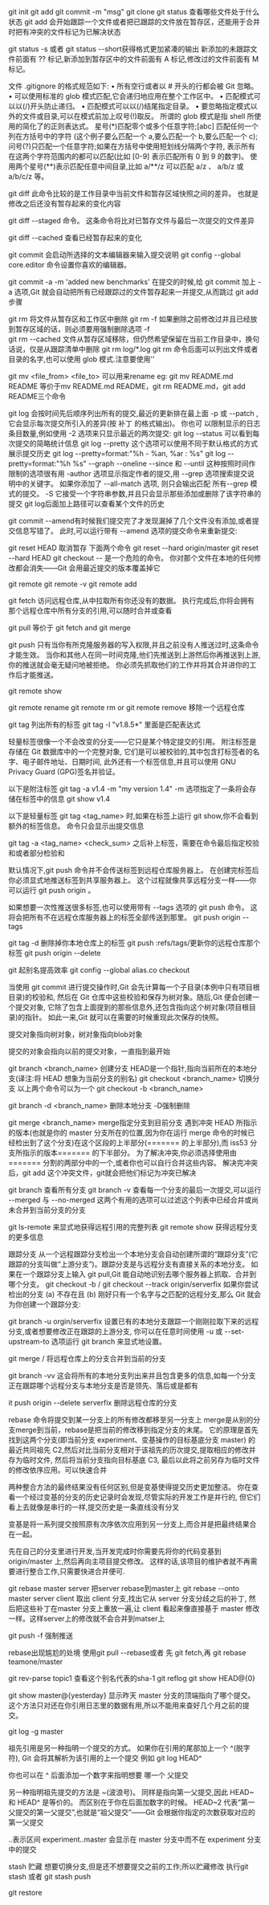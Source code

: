 git init
git add <filename>
git commit -m "msg"
git clone <url>
git status 查看哪些文件处于什么状态
git add 会开始跟踪一个文件或者把已跟踪的文件放在暂存区，还能用于合并时把有冲突的文件标记为已解决状态

git status -s 或者 git status --short获得格式更加紧凑的输出
新添加的未跟踪文件前面有 ?? 标记,新添加到暂存区中的文件前面有 A 标记,修改过的文件前面有 M 标记。

文件 .gitignore 的格式规范如下:
• 所有空行或者以 # 开头的行都会被 Git 忽略。
• 可以使用标准的 glob 模式匹配,它会递归地应用在整个工作区中。
• 匹配模式可以以(/)开头防止递归。
• 匹配模式可以以(/)结尾指定目录。
• 要忽略指定模式以外的文件或目录,可以在模式前加上叹号(!)取反。
所谓的 glob 模式是指 shell 所使用的简化了的正则表达式。 星号(\*)匹配零个或多个任意字符;[abc] 匹配任何一个列在方括号中的字符 (这个例子要么匹配一个 a,要么匹配一个 b,要么匹配一个 c); 问号(?)只匹配一个任意字符;如果在方括号中使用短划线分隔两个字符, 表示所有在这两个字符范围内的都可以匹配(比如 [0-9] 表示匹配所有 0 到 9 的数字)。 使用两个星号(\**)表示匹配任意中间目录,比如 a/**/z 可以匹配 a/z 、 a/b/z 或 a/b/c/z 等。

git diff
此命令比较的是工作目录中当前文件和暂存区域快照之间的差异。 也就是修改之后还没有暂存起来的变化内容

git diff --staged 命令。 这条命令将比对已暂存文件与最后一次提交的文件差异

git diff --cached 查看已经暂存起来的变化

git commit 会启动所选择的文本编辑器来输入提交说明
git config --global core.editor 命令设置你喜欢的编辑器。

git commit -a -m 'added new benchmarks'
在提交的时候,给 git commit 加上 -a 选项,Git 就会自动把所有已经跟踪过的文件暂存起来一并提交,从而跳过 git add 步骤

git rm <file> 将文件从暂存区和工作区中删除
git rm -f <file>如果删除之前修改过并且已经放到暂存区域的话，则必须要用强制删除选项 -f \
git rm --cached <file> 文件从暂存区域移除，但仍然希望保留在当前工作目录中，换句话说，仅是从跟踪清单中删除
git rm log/\*.log  git rm 命令后面可以列出文件或者目录的名字,也可以使用 glob 模式.注意要使用'\'

git mv <file_from> <file_to> 可以用来rename
eg: git mv README.md README 等价于mv README.md README，git rm README.md，git add README三个命令

git log 会按时间先后顺序列出所有的提交,最近的更新排在最上面
-p 或 --patch ,它会显示每次提交所引入的差异(按 补丁 的格式输出)。 你也可
以限制显示的日志条目数量,例如使用 -2 选项来只显示最近的两次提交:
git log --status 可以看到每次提交的简略统计信息
git log --pretty 这个选项可以使用不同于默认格式的方式展示提交历史
git log --pretty=format:"%h - %an, %ar : %s"
git log --pretty=format:"%h %s" --graph
--oneline
--since 和 --until 这种按照时间作限制的选项很有用
-author 选项显示指定作者的提交,用 --grep 选项搜索提交说明中的关键字。
如果你添加了 --all-match 选项, 则只会输出匹配 所有--grep 模式的提交。
-S 它接受一个字符串参数,并且只会显示那些添加或删除了该字符串的提交
git log后面加上路径可以查看某个文件的历史

git commit --amend有时候我们提交完了才发现漏掉了几个文件没有添加,或者提交信息写错了。 此时,可以运行带有 --amend 选项的提交命令来重新提交:

git reset HEAD <file>取消暂存
下面两个命令
git reset --hard origin/master
git reset --hard HEAD 
git checkout -- <file> 是一个危险的命令。 你对那个文件在本地的任何修改都会消失——Git 会用最近提交的版本覆盖掉它

git remote 
git remote -v
git remote add <shortname> <url>

git fetch <remote>访问远程仓库,从中拉取所有你还没有的数据。 执行完成后,你将会拥有那个远程仓库中所有分支的引用,可以随时合并或查看

git pull 等价于 git fetch and git merge

git push <remote> <branch>
只有当你有所克隆服务器的写入权限,并且之前没有人推送过时,这条命令才能生效。 当你和其他人在同一时间克隆,他们先推送到上游然后你再推送到上游,你的推送就会毫无疑问地被拒绝。 你必须先抓取他们的工作并将其合并进你的工作后才能推送。

git remote show <remote>

git remote rename  <old remote name> <new remote name>
git remote rm or git remote remove 移除一个远程仓库

git tag 列出所有的标签
git tag -l "v1.8.5*" 里面是匹配表达式

轻量标签很像一个不会改变的分支——它只是某个特定提交的引用。
附注标签是存储在 Git 数据库中的一个完整对象, 它们是可以被校验的,其中包含打标签者的名字、电子邮件地址、日期时间, 此外还有一个标签信息,并且可以使用 GNU Privacy Guard (GPG)签名并验证。

以下是附注标签
git tag -a v1.4 -m "my version 1.4"
-m 选项指定了一条将会存储在标签中的信息
git show v1.4

以下是轻量标签
git tag <tag_name>
时,如果在标签上运行 git show,你不会看到额外的标签信息。 命令只会显示出提交信息

git tag -a <tag_name> <check_sum> 之后补上标签，需要在命令最后指定校验和或者部分检验和

默认情况下,git push 命令并不会传送标签到远程仓库服务器上。 在创建完标签后你必须显式地推送标签到共享服务器上。 这个过程就像共享远程分支一样——你可以运行 git push origin <tagname>。

如果想要一次性推送很多标签,也可以使用带有 --tags 选项的 git push 命令。 这将会把所有不在远程仓库服务器上的标签全部传送到那里。 git push origin --tags

git tag -d <tagname> 删除掉你本地仓库上的标签
git push <remote> :refs/tags/<tagname>更新你的远程仓库那个标签
git push origin --delete <tagname>

git 起别名提高效率 
git config --global alias.co checkout

当使用 git commit 进行提交操作时,Git 会先计算每一个子目录(本例中只有项目根目录)的校验和, 然后在 Git 仓库中这些校验和保存为树对象。随后,Git 便会创建一个提交对象, 它除了包含上面提到的那些信息外,还包含指向这个树对象(项目根目录)的指针。 如此一来,Git 就可以在需要的时候重现此次保存的快照。

提交对象指向树对象，树对象指向blob对象

提交的对象会指向以前的提交对象，一直指到最开始

git branch <branch_name> 创建分支
HEAD是一个指针,指向当前所在的本地分支(译注:将 HEAD 想象为当前分支的别名)
git checkout <branch_name> 切换分支
以上两个命令可以为一个 git checkout -b <branch_name>

git branch -d <branch_name> 删除本地分支 -D强制删除

git merge <branch_name> merge指定分支到目前分支
遇到冲突
HEAD 所指示的版本(也就是你的 master 分支所在的位置,因为你在运行 merge 命令的时候已经检出到了这个分支)在这个区段的上半部分(======= 的上半部分),而 iss53 分支所指示的版本======= 的下半部分。 为了解决冲突,你必须选择使用由 ======= 分割的两部分中的一个,或者你也可以自行合并这些内容。
解决完冲突后，git add 这个冲突文件，git就会把他们标记为冲突已解决

git branch 查看所有分支
git branch -v 查看每一个分支的最后一次提交,可以运行 
--merged 与 --no-merged 这两个有用的选项可以过滤这个列表中已经合并或尚未合并到当前分支的分支

git ls-remote <remote> 来显式地获得远程引用的完整列表
git remote show <remote> 获得远程分支的更多信息

跟踪分支
从一个远程跟踪分支检出一个本地分支会自动创建所谓的“跟踪分支”(它跟踪的分支叫做“上游分支”)。跟踪分支是与远程分支有直接关系的本地分支。 如果在一个跟踪分支上输入 git pull,Git 能自动地识别去哪个服务器上抓取、合并到哪个分支。
git checkout -b <branch> <remote>/<branch>
git checkout --track origin/serverfix 如果你尝试检出的分支 (a) 不存在且 (b) 刚好只有一个名字与之匹配的远程分支,那么 Git 就会为你创建一个跟踪分支:

git branch -u orgin/serverfix
设置已有的本地分支跟踪一个刚刚拉取下来的远程分支,或者想要修改正在跟踪的上游分支, 你可以在任意时间使用 -u 或 --set-upstream-to 选项运行 git branch 来显式地设置。

git merge <remote>/<branch> 将远程仓库上的分支合并到当前的分支

git branch -vv 这会将所有的本地分支列出来并且包含更多的信息,如每一个分支正在跟踪哪个远程分支与本地分支是否是领先、落后或是都有

it push origin --delete serverfix 删除远程仓库的分支

rebase 命令将提交到某一分支上的所有修改都移至另一分支上
merge是从别的分支merge到当前，rebase是把当前的修改移到指定分支的末尾。
它的原理是首先找到这两个分支(即当前分支 experiment、变基操作的目标基底分支 master) 的最近共同祖先 C2,然后对比当前分支相对于该祖先的历次提交,提取相应的修改并存为临时文件, 然后将当前分支指向目标基底 C3, 最后以此将之前另存为临时文件的修改依序应用。可以快速合并

两种整合方法的最终结果没有任何区别,但是变基使得提交历史更加整洁。 你在查看一个经过变基的分支的历史记录时会发现,尽管实际的开发工作是并行的, 但它们看上去就像是串行的一样,提交历史是一条直线没有分叉

变基是将一系列提交按照原有次序依次应用到另一分支上,而合并是把最终结果合在一起。

先在自己的分支里进行开发,当开发完成时你需要先将你的代码变基到origin/master 上,然后再向主项目提交修改。 这样的话,该项目的维护者就不再需要进行整合工作,只需要快进合并便可.

git rebase master server 把server rebase到master上
git rebase --onto master server client 
取出 client 分支,找出它从 server 分支分歧之后的补丁, 然后把这些补丁在master 分支上重放一遍,让 client 看起来像直接基于 master 修改一样。这样server上的修改就不会合并到matser上

git push -f 强制推送

rebase出现尴尬的处境 使用git pull --rebase或者 先 git fetch,再 git rebase teamone/master

git rev-parse topic1 查看这个别名代表的sha-1
git reflog
git show HEAD@{0}

git show master@{yesterday} 显示昨天 master 分支的顶端指向了哪个提交。 这个方法只对还在你引用日志里的数据有用,所以不能用来查好几个月之前的提交。

git log -g master

祖先引用是另一种指明一个提交的方式。 如果你在引用的尾部加上一个 ^(脱字符), Git 会将其解析为该引用的上一个提交
例如 git log HEAD^

你也可以在 ^ 后面添加一个数字来指明想要 哪一个 父提交

另一种指明祖先提交的方法是 \~(波浪号)。 同样是指向第一父提交,因此 HEAD~ 和 HEAD^ 是等价的。 而区别在于你在后面加数字的时候。 HEAD~2 代表“第一父提交的第一父提交”,也就是“祖父提交”——Git 会根据你指定的次数获取对应的第一父提交

..表示区间
experiment..master 会显示在 master 分支中而不在 experiment 分支中的提交

stash 贮藏
想要切换分支,但是还不想要提交之前的工作;所以贮藏修改
执行git stash 或者 git stash push

git restore 